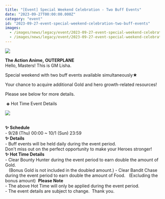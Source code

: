 ```yaml
---
title: "[Event] Special Weekend Celebration - Two Buff Events"
date: "2023-09-27T00:00:00.000Z"
category: "event"
id: "2023-09-27-event-special-weekend-celebration-two-buff-events"
images:
  - /images/news/legacy/event/2023-09-27-event-special-weekend-celebration-two-buff-events/e5527bdea44c42f1bab75bc2803549a9.webp
  - /images/news/legacy/event/2023-09-27-event-special-weekend-celebration-two-buff-events/20288b6248c440f29f417a848fbb5f37.webp
---
```


![](/images/news/legacy/event/2023-09-27-event-special-weekend-celebration-two-buff-events/e5527bdea44c42f1bab75bc2803549a9.webp)  

**The Action Anime,** **OUTERPLANE**  
Hello, Masters! This is GM Lisha.

Special weekend with two buff events available simultaneously★

Your chance to acquire additional Gold and hero growth-related resources!

Please see below for more details.

 ◈ Hot Time Event Details

![](/images/news/legacy/event/2023-09-27-event-special-weekend-celebration-two-buff-events/20288b6248c440f29f417a848fbb5f37.webp)  
 

**✨** **Schedule**  
\- 9/28 (Thu) 00:00 ~ 10/1 (Sun) 23:59  
**✨** **Details**  
\- Buff events will be held daily during the event period.  
Don't miss out on the perfect opportunity to make your Heroes stronger! **✨** **Hot Time Details**  
\- Clear Bounty Hunter during the event period to earn double the amount of Gold.  
   (Bonus Gold is not included in the doubled amount.) - Clear Bandit Chase during the event period to earn double the amount of Food.   (Excluding the bonus amount)  **Please Note**  
\- The above Hot Time will only be applied during the event period.  
\- The event details are subject to change.  Thank you.
